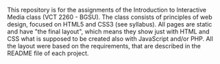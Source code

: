 This repository is for the assignments of the Introduction to Interactive Media class (VCT 2260 - BGSU). The class consists of principles of web design, focused on HTML5 and CSS3 (see syllabus). All pages are static and have "the final layout", which means they show just with HTML and CSS what is supposed to be created also with JavaScript and/or PHP. All the layout were based on the requirements, that are described in the README file of each project.